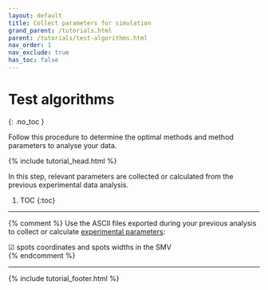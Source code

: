 ```yaml
---
layout: default
title: Collect parameters for simulation
grand_parent: /tutorials.html
parent: /tutorials/test-algorithms.html
nav_order: 1
nav_exclude: true
has_toc: false
---
```




# Test algorithms
{: .no_toc }

Follow this procedure to determine the optimal methods and method parameters to analyse your data.

{% include tutorial_head.html %}

In this step, relevant parameters are collected or calculated from the previous experimental data analysis.

1. TOC
{:toc}

---

{% comment %}
Use the ASCII files exported during your previous analysis to collect or calculate <u>experimental parameters</u>:  

&#9745; spots coordinates and spots widths in the SMV  
{% endcomment %}

---

{% include tutorial_footer.html %}
